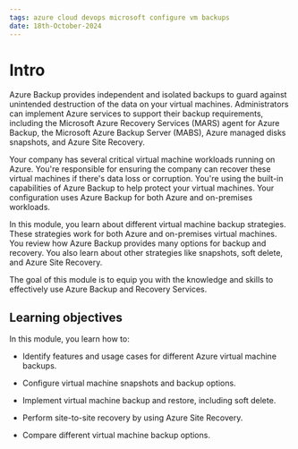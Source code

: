 ```yaml
---
tags: azure cloud devops microsoft configure vm backups
date: 18th-October-2024
---
```


# Intro 
Azure Backup provides independent and isolated backups to guard against unintended destruction of the data on your virtual machines. Administrators can implement Azure services to support their backup requirements, including the Microsoft Azure Recovery Services (MARS) agent for Azure Backup, the Microsoft Azure Backup Server (MABS), Azure managed disks snapshots, and Azure Site Recovery.

Your company has several critical virtual machine workloads running on Azure. You're responsible for ensuring the company can recover these virtual machines if there's data loss or corruption. You're using the built-in capabilities of Azure Backup to help protect your virtual machines. Your configuration uses Azure Backup for both Azure and on-premises workloads.

In this module, you learn about different virtual machine backup strategies. These strategies work for both Azure and on-premises virtual machines. You review how Azure Backup provides many options for backup and recovery. You also learn about other strategies like snapshots, soft delete, and Azure Site Recovery.

The goal of this module is to equip you with the knowledge and skills to effectively use Azure Backup and Recovery Services.

## Learning objectives

In this module, you learn how to:

- Identify features and usage cases for different Azure virtual machine backups.
    
- Configure virtual machine snapshots and backup options.
    
- Implement virtual machine backup and restore, including soft delete.
    
- Perform site-to-site recovery by using Azure Site Recovery.
    
- Compare different virtual machine backup options.